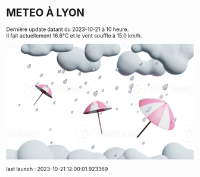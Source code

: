 # METEO À LYON

Dernière update datant du 2023-10-21 à 10 heure.  
Il fait actuellement 16.6°C et le vent souffle à 15.0 km/h.      

![](./.github/rain.png)

last launch : 2023-10-21 12:00:01.923369
